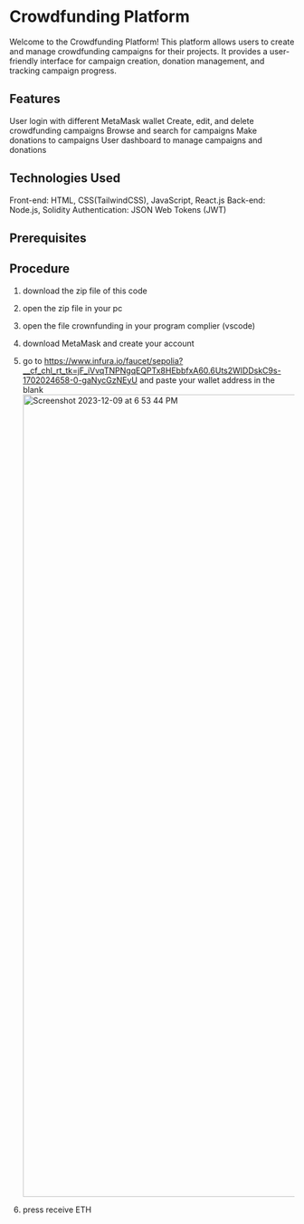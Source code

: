 # Crowdfunding Platform

Welcome to the Crowdfunding Platform! This platform allows users to create and manage crowdfunding campaigns for their projects. It provides a user-friendly interface for campaign creation, donation management, and tracking campaign progress.

## Features
User login with different MetaMask wallet
Create, edit, and delete crowdfunding campaigns
Browse and search for campaigns
Make donations to campaigns
User dashboard to manage campaigns and donations

## Technologies Used
Front-end: HTML, CSS(TailwindCSS), JavaScript, React.js
Back-end: Node.js, Solidity
Authentication: JSON Web Tokens (JWT)

## Prerequisites

## Procedure

1. download the zip file of this code
2. open the zip file in your pc
3. open the file crownfunding in your program complier (vscode)
4. download MetaMask and create your account 
5. go to https://www.infura.io/faucet/sepolia?__cf_chl_rt_tk=jF_iVvqTNPNgqEQPTx8HEbbfxA60.6Uts2WIDDskC9s-1702024658-0-gaNycGzNEyU and paste your wallet address in the blank
   <img width="1418" alt="Screenshot 2023-12-09 at 6 53 44 PM" src="https://github.com/by8bye/Crownfunding/assets/126759451/0b8766b5-e805-4f59-aa6f-6a3f2ebbb311">

6. press receive ETH

